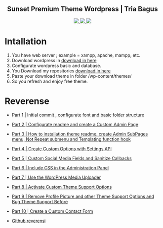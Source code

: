 <div align="center">    
    <h2>Sunset Premium Theme Wordpress | Tria Bagus</h2>
    <a href="https://www.triabagus.site">
        <img src="https://cdn.rawgit.com/sindresorhus/awesome/d7305f38d29fed78fa85652e3a63e154dd8e8829/media/badge.svg"></img>
    </a>
    <a href="https://github.com/triabagus/Sunset-Theme-Wordpress/fork">
        <img src="https://img.shields.io/badge/PRs-welcome-brightgreen.svg"></img>
    </a>   
    <a href="https://www.paypal.me/triabagus/10">
        <img src="https://img.shields.io/badge/$-donate-ff69b4.svg?maxAge=2592000&amp;style=flat"></img>
    </a> 
</div>

# Intallation
1. You have web server ; example = xampp, apache, mampp, etc.
2. Download wordpress in [download in here](https://id.wordpress.org/download/)
3. Configurate wordpress basic and database.
4. You Download my repositories [download in here](https://github.com/triabagus/Sunset-Theme-Wordpress/archive/master.zip)
5. Paste your download theme in folder /wp-content/themes/
6. So you refresh and enjoy free theme.

# Reverense 
- [Part 1 | Initial commit , configurate font and basic folder structure](https://www.youtube.com/watch?v=IZdMWEjbsIo&list=PLriKzYyLb28kpEnFFi9_vJWPf5-_7d3rX&index=2)
- [Part 2 | Configurate readme and create a Custom Admin Page](https://www.youtube.com/watch?v=nvsK0cTH0So&list=PLriKzYyLb28kpEnFFi9_vJWPf5-_7d3rX&index=3)
- [Part 3 | How to installation theme readme, create Admin SubPages menu, Not Repeat submenu and Templating function hook](https://www.youtube.com/watch?v=W2KfdcHDO3Y&list=PLriKzYyLb28kpEnFFi9_vJWPf5-_7d3rX&index=4)
- [Part 4 | Create Custom Options with Settings API](https://www.youtube.com/watch?v=pTegcB9zMSM&list=PLriKzYyLb28kpEnFFi9_vJWPf5-_7d3rX&index=5)
- [Part 5 | Custom Social Media Fields and Sanitize Callbacks](https://www.youtube.com/watch?v=qVPqqYMoTHc&list=PLriKzYyLb28kpEnFFi9_vJWPf5-_7d3rX&index=6)
- [Part 6 | Include CSS in the Administration Panel](https://www.youtube.com/watch?v=0bZdyJKZUDw&list=PLriKzYyLb28kpEnFFi9_vJWPf5-_7d3rX&index=7)
- [Part 7 | Use the WordPress Media Uploader](https://www.youtube.com/watch?v=_uk_clTGWlE&list=PLriKzYyLb28kpEnFFi9_vJWPf5-_7d3rX&index=8)
- [Part 8 | Activate Custom Theme Support Options](https://www.youtube.com/watch?v=XWM3i1nvpNY&list=PLriKzYyLb28kpEnFFi9_vJWPf5-_7d3rX&index=9)
- [Part 9 | Remove Profile Picture and other Theme Support Options and Bug Theme Support Before](https://www.youtube.com/watch?v=a8GwPJjGCO8&list=PLriKzYyLb28kpEnFFi9_vJWPf5-_7d3rX&index=10)
- [Part 10 | Create a Custom Contact Form](https://www.youtube.com/watch?v=v1UvKtGMm3A&list=PLriKzYyLb28kpEnFFi9_vJWPf5-_7d3rX&index=11)

- [Github reverensi](https://github.com/Alecaddd/Sunset-theme)
